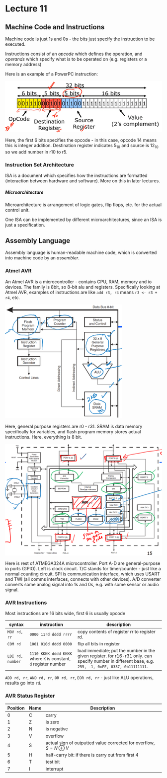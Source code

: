 # Lecture 11

## Machine Code and Instructions

Machine code is just 1s and 0s - the bits just specify the instruction to be executed.

Instructions consist of an *opcode* which defines the operation, and *operands* which specify what is to be operated on (e.g. registers or a memory address)

Here is an example of a PowerPC instruction:

<img src="images/image-20210331164509403.png" alt="image-20210331164509403" style="zoom: 50%;" />

Here, the first 6 bits specifies the opcode - in this case, opcode 14 means this is integer addition. Destination register indicates $5_{10}$ and source is $12_{10}$ so we add number in r10 to r5.

### Instruction Set Architecture

ISA is a document which specifies how the instructions are formatted (interaction between hardware and software). More on this in later lectures.

##### Microarchitecture

Microarchitecture is arrangement of logic gates, flip flops, etc. for the actual control unit. 

One ISA can be implemented by different microarchitectures, since an ISA is just a specification.

## Assembly Language

Assembly language is human-readable machine code, which is converted into machine code by an *assembler*.

### Atmel AVR

An Atmel AVR is a microcontroller - contains CPU, RAM, memory and io devices. The family is 8bit, so 8-bit alu and registers. Specifically looking at Atmel AVR, examples of instructions are like `add r3, r4` means `r3 <- r3 + r4`, etc.

<img src="images/image-20210331171914445.png" alt="image-20210331171914445" style="zoom:50%;" />

Here, general purpose registers are r0 - r31. SRAM is data memory specifically for variables, and flash program memory stores actual instructions. Here, everything is 8 bit.

<img src="images/image-20210331184941432.png" alt="image-20210331184941432" style="zoom:50%;" />

Here is rest of ATMEGA324A microcontroller. Port A-D are general-purpose io ports (GPIO). Left is clock circuit. T/C stands for timer/counter - just like a normal counting circuit. SPI is communication interface, which uses USART and TWI (all comms interfaces, connects with other devices). A/D converter converts some analog signal into 1s and 0s, e.g. with some sensor or audio signal.

### AVR Instructions

Most instructions are 16 bits wide, first 6 is usually opcode

| syntax           | instruction                                                  | description                                                  |
| ---------------- | ------------------------------------------------------------ | ------------------------------------------------------------ |
| `MOV rd, rr`     | `0000 11rd dddd rrrr`                                        | copy contents of register rr to register rd.                 |
| `COM rd`         | `1001 010d dddd 0000`                                        | flip all bits in register                                    |
| `LDI rd, number` | `1110 KKKK dddd KKKK` where `K` is constant, `d` register number | load immediate; put the number in the given register. for r16-r31 only. can specify number in different base, e.g. `255, -1, 0xFF, 0337, 0b11111111`. |

`ADD rd, rr`, `AND rd, rr`, `OR rd, rr`, `EOR rd, rr` - just like ALU operations, results go into `rd`.

### AVR Status Register

| Position | Name | Description                                                  |
| -------- | ---- | ------------------------------------------------------------ |
| 0        | C    | carry                                                        |
| 1        | Z    | is zero                                                      |
| 2        | N    | is negative                                                  |
| 3        | V    | overflow                                                     |
| 4        | S    | actual sign of outputted value corrected for overflow, $S = N \oplus V$ |
| 5        | H    | half-carry bit: if there is carry out from first 4           |
| 6        | T    | test bit                                                     |
| 7        | I    | interrupt                                                    |

